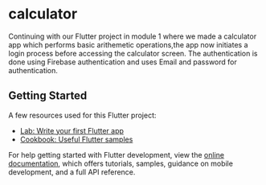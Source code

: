 # calculator

Continuing with our Flutter project in module 1 where we made a calculator app which performs basic arithemetic operations,the app now initiates a login process before accessing the calculator screen. The authentication is done using Firebase authentication and uses Email and password for authentication.

## Getting Started

A few resources used for this Flutter project:

- [Lab: Write your first Flutter app](https://docs.flutter.dev/get-started/codelab)
- [Cookbook: Useful Flutter samples](https://docs.flutter.dev/cookbook)

For help getting started with Flutter development, view the
[online documentation](https://docs.flutter.dev/), which offers tutorials,
samples, guidance on mobile development, and a full API reference.
